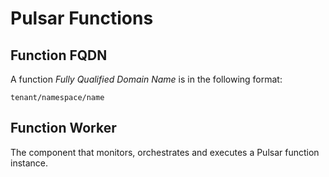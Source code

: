 # Pulsar Functions

## Function FQDN

A function _Fully Qualified Domain Name_ is in the following format:

`tenant/namespace/name`

## Function Worker

The component that monitors, orchestrates and executes a Pulsar function instance.
